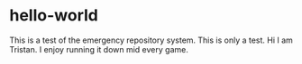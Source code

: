 # hello-world
This is a test of the emergency repository system. This is only a test.
Hi I am Tristan. I enjoy running it down mid every game.
